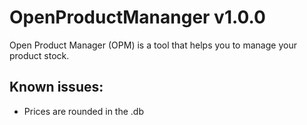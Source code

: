 # OpenProductMananger v1.0.0
Open Product Manager (OPM) is a tool that helps you to manage your product stock.

## Known issues:
- Prices are rounded in the .db
